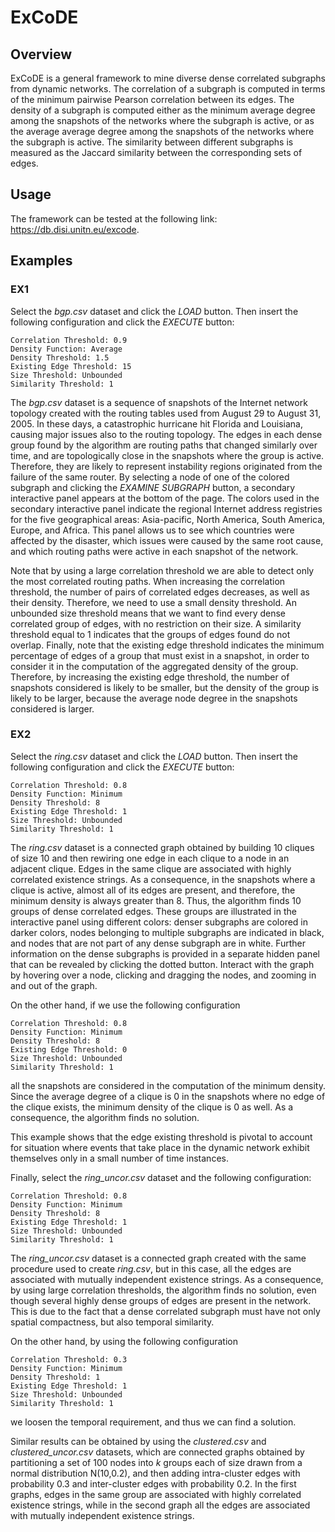 # ExCoDE

## Overview
ExCoDE is a general framework to mine diverse dense correlated subgraphs from dynamic networks. The correlation of a subgraph is computed in terms of the minimum pairwise Pearson correlation between its edges. The density of a subgraph is computed either as the minimum average degree among the snapshots of the networks where the subgraph is active, or as the average average degree among the snapshots of the networks where the subgraph is active. The similarity between different subgraphs is measured as the Jaccard similarity between the corresponding sets of edges.

## Usage
The framework can be tested at the following link: https://db.disi.unitn.eu/excode.

## Examples

### EX1
Select the *bgp.csv* dataset and click the *LOAD* button. Then insert the following configuration and click the *EXECUTE* button:

    Correlation Threshold: 0.9
    Density Function: Average 
    Density Threshold: 1.5
    Existing Edge Threshold: 15
    Size Threshold: Unbounded
    Similarity Threshold: 1

The *bgp.csv* dataset is a sequence of snapshots of the Internet network topology created with the routing tables used from August 29 to August 31, 2005. In these days, a catastrophic hurricane hit Florida and Louisiana, causing major issues also to the routing topology. The edges in each dense group found by the algorithm are routing paths that changed similarly over time, and are topologically close in the snapshots where the group is active. Therefore, they are likely to represent instability regions originated from the failure of the same router.
By selecting a node of one of the colored subgraph and clicking the *EXAMINE SUBGRAPH* button, a secondary interactive panel appears at the bottom of the page.
The colors used in the secondary interactive panel indicate the regional Internet address registries for the five geographical areas: Asia-pacific, North America, South America, Europe, and Africa. This panel allows us to see which countries were affected by the disaster, which issues were caused by the same root cause, and which routing paths were active in each snapshot of the network.

Note that by using a large correlation threshold we are able to detect only the most correlated routing paths. When increasing the correlation threshold, the number of pairs of correlated edges decreases, as well as their density. Therefore, we need to use a small density threshold. An unbounded size threshold means that we want to find every dense correlated group of edges, with no restriction on their size. A similarity threshold equal to 1 indicates that the groups of edges found do not overlap.
Finally, note that the existing edge threshold indicates the minimum percentage of edges of a group that must exist in a snapshot, in order to consider it in the computation of the aggregated density of the group. Therefore, by increasing the existing edge threshold, the number of snapshots considered is likely to be smaller, but the density of the group is likely to be larger, because the average node degree in the snapshots considered is larger. 

### EX2
Select the *ring.csv* dataset and click the *LOAD* button. Then insert the following configuration and click the *EXECUTE* button:

    Correlation Threshold: 0.8
    Density Function: Minimum 
    Density Threshold: 8
    Existing Edge Threshold: 1
    Size Threshold: Unbounded
    Similarity Threshold: 1
    
The *ring.csv* dataset is a connected graph obtained by building 10 cliques of size 10 and then rewiring one edge in each clique to a node in an adjacent clique. Edges in the same clique are associated with highly correlated existence strings. As a consequence, in the snapshots where a clique is active, almost all of its edges are present, and therefore, the minimum density is always greater than 8. Thus, the algorithm finds 10 groups of dense correlated edges. These groups are illustrated in the interactive panel using different colors: denser subgraphs are colored in darker colors, nodes belonging to multiple subgraphs are indicated in black, and nodes that are not part of any dense subgraph are in white. Further information on the dense subgraphs is provided in a separate hidden panel that can be revealed by clicking the dotted button. Interact with the graph by hovering over a node, clicking and dragging the nodes, and zooming in and out of the graph.

On the other hand, if we use the following configuration

    Correlation Threshold: 0.8
    Density Function: Minimum 
    Density Threshold: 8
    Existing Edge Threshold: 0
    Size Threshold: Unbounded
    Similarity Threshold: 1

all the snapshots are considered in the computation of the minimum density. Since the average degree of a clique is 0 in the snapshots where no edge of the clique exists, the minimum density of the clique is 0 as well. As a consequence, the algorithm finds no solution.

This example shows that the edge existing threshold is pivotal to account for situation where events that take place in the dynamic network exhibit themselves only in a small number of time instances.

Finally, select the *ring_uncor.csv* dataset and the following configuration:

    Correlation Threshold: 0.8
    Density Function: Minimum 
    Density Threshold: 8
    Existing Edge Threshold: 1
    Size Threshold: Unbounded
    Similarity Threshold: 1

The *ring_uncor.csv* dataset is a connected graph created with the same procedure used to create *ring.csv*, but in this case, all the edges are associated with mutually independent existence strings. As a consequence, by using large correlation thresholds, the algorithm finds no solution, even though several highly dense groups of edges are present in the network. This is due to the fact that a dense correlated subgraph must have not only spatial compactness, but also temporal similarity.

On the other hand, by using the following configuration

    Correlation Threshold: 0.3
    Density Function: Minimum 
    Density Threshold: 1
    Existing Edge Threshold: 1
    Size Threshold: Unbounded
    Similarity Threshold: 1

we loosen the temporal requirement, and thus we can find a solution.

Similar results can be obtained by using the *clustered.csv* and *clustered_uncor.csv* datasets, which are connected graphs obtained by partitioning a set of 100 nodes into *k* groups each of size drawn from a normal distribution N(10,0.2), and then adding intra-cluster edges with probability 0.3 and inter-cluster edges with probability 0.2. In the first graphs, edges in the same group are associated with highly correlated existence strings, while in the second graph all the edges are associated with mutually independent existence strings.